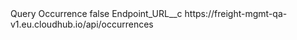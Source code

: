 <CustomMetadata xmlns="http://soap.sforce.com/2006/04/metadata" xmlns:xsi="http://www.w3.org/2001/XMLSchema-instance" xmlns:xsd="http://www.w3.org/2001/XMLSchema">
<label>Query Occurrence</label>
<protected>false</protected>
<values>
<field>Endpoint_URL__c</field>
<value xsi:type="xsd:string">https://freight-mgmt-qa-v1.eu.cloudhub.io/api/occurrences</value>
</values>
</CustomMetadata>
